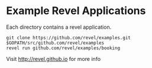# Example Revel Applications

Each directory contains a revel application.

```
git clone https://github.com/revel/examples.git $GOPATH/src/github.com/revel/examples
revel run github.com/revel/examples/booking
```

Visit http://revel.github.io for more info

